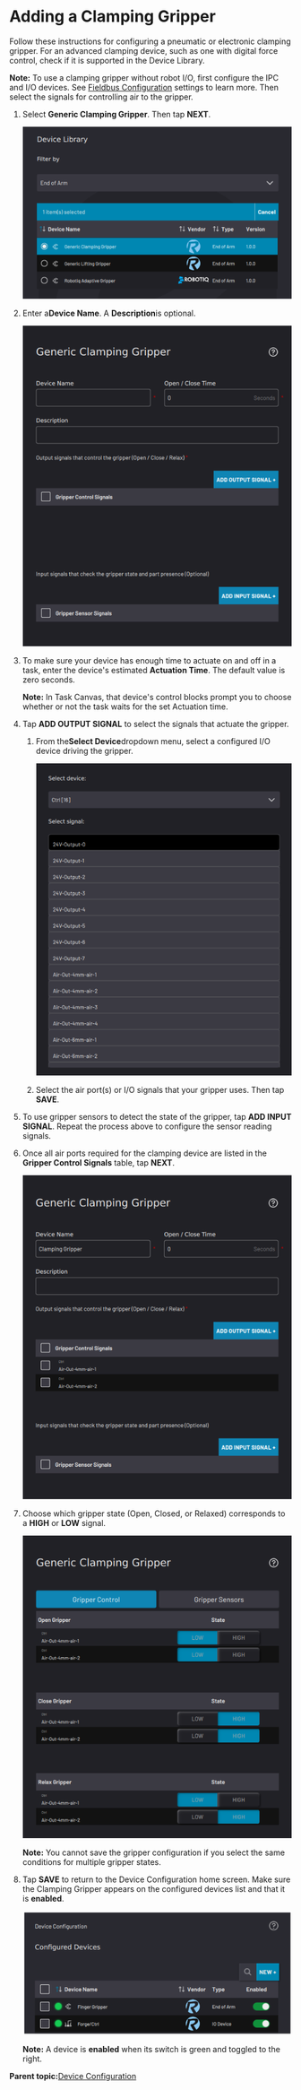 # Adding a Clamping Gripper

Follow these instructions for configuring a pneumatic or electronic clamping gripper. For an advanced clamping device, such as one with digital force control, check if it is supported in the Device Library.

**Note:** To use a clamping gripper without robot I/O, first configure the IPC and I/O devices. See [Fieldbus Configuration](../3-Settings-App/fieldbus_configuration.md) settings to learn more. Then select the signals for controlling air to the gripper.

1.  Select **Generic Clamping Gripper**. Then tap **NEXT**.

    ![](../../../_Media/ForgeOS-5-x/Device-Config-App-5-x/device_config_clamping_library_select_5-x.png)

2.  Enter a**Device Name**. A **Description**is optional.

    ![](../../../_Media/ForgeOS-5-x/Device-Config-App-5-x/device_config_clamping_info_5-x.png)

3.  To make sure your device has enough time to actuate on and off in a task, enter the device's estimated **Actuation Time**. The default value is zero seconds.

    **Note:** In Task Canvas, that device's control blocks prompt you to choose whether or not the task waits for the set Actuation time.

4.  Tap **ADD OUTPUT SIGNAL** to select the signals that actuate the gripper.

    1.  From the**Select Device**dropdown menu, select a configured I/O device driving the gripper.

        ![](../../../_Media/ForgeOS-5-x/Device-Config-App-5-x/device_config_clamping_io_signals_5-x.png)

    2.  Select the air port\(s\) or I/O signals that your gripper uses. Then tap **SAVE**.

5.  To use gripper sensors to detect the state of the gripper, tap **ADD INPUT SIGNAL**. Repeat the process above to configure the sensor reading signals.

6.  Once all air ports required for the clamping device are listed in the **Gripper Control Signals** table, tap **NEXT**.

    ![](../../../_Media/ForgeOS-5-x/Device-Config-App-5-x/device_config_clamping_signals_chosen_5-x.png)

7.  Choose which gripper state \(Open, Closed, or Relaxed\) corresponds to a **HIGH** or **LOW** signal.

    ![](../../../_Media/ForgeOS-5-x/Device-Config-App-5-x/device_config_clamping_high_low_5-x.png)

    **Note:** You cannot save the gripper configuration if you select the same conditions for multiple gripper states.

8.  Tap **SAVE** to return to the Device Configuration home screen. Make sure the Clamping Gripper appears on the configured devices list and that it is ​**enabled**​.

    ![](../../../_Media/ForgeOS-5-x/Device-Config-App-5-x/Device_configuration_enabled_finger_gripper_5.0.3.png)

    **Note:** A device is **enabled** when its switch is green and toggled to the right.


**Parent topic:**[Device Configuration](../4-Device-Configuration-App/device_configuration.md)

